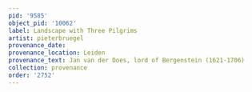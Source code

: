```yaml
---
pid: '9585'
object_pid: '10062'
label: Landscape with Three Pilgrims
artist: pieterbruegel
provenance_date:
provenance_location: Leiden
provenance_text: Jan van der Does, lord of Bergenstein (1621-1706)
collection: provenance
order: '2752'
---
```

